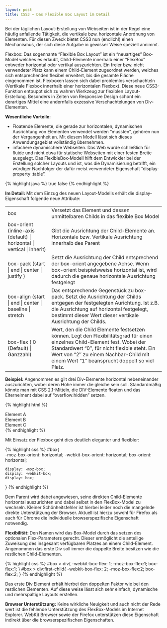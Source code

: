 ```yaml
---
layout: post
title: CSS3 – Das Flexible Box Layout im Detail
---
```





Bei der täglichen Layout-Erstellung von Webseiten ist in der Regel eine häufig anfallende Tätigkeit, die vertikale bzw. horizontale Anordnung von Elementen.
Für diesen Zweck bietet CSS3 nun (endlich!) einen Mechanismus, der sich diese Aufgabe in gewisser Weise speziell annimmt.

Flexbox:
Das sogennante “Flexible Box Layout” ist ein “neuartiges” Box-Model welches es erlaubt, Child-Elemente innerhalb einer “FlexBox” entweder horizontal oder vertikal auszurichten.
Ein freier bzw. nicht verwendeter Platz kann einem Child-Element zugeordnet werden, welches sich entsprechenden flexibel erweitert, bis die gesamte Fläche eingenommen ist.
Flexboxen lassen sich dabei problemlos verschachteln (Vertikale Flexbox innerhalb einer horizontalen Flexbox).
Diese neue CSS3-Funktion entpuppt sich zu wahren Werkzeug zur flexiblen Layout-Erstellung. Besonders in Zeiten von Responsive Design schont ein derartiges Mittel eine andernfalls exzessive Verschachtelungen von Div-Elementen.

<strong>Wesentliche Vorteile:</strong>

* Floatende Elemente, die gerade zur horizontalen, dynamischen Ausrichtung von Elementen verwendet werden “mussten”, gehören nun der Vergangenheit an. Mit diesem Modell lässt sich dieses Anwendungsgebiet vollständig übernehmen.
* infachere dynamischere Webseiten. Das Web wurde schließlich für fluide und nicht etwa für statische Webseiten mit einer festen Breite ausgelegt. Das FlexibleBox-Modell hilft dem Entwickler bei der Erstellung solcher Layouts und ist, was die Dynamisierung betrifft, ein würdiger Nachfolger der dafür meist verwendeter Eigenschaft “display-property :table”.

{% highlight java %}
true
false
{% endhighlight %}

<strong>Im Detail:</strong>
Mit dem Einzug des neuen Layout-Modells erhält die display-Eigenschaft folgende neue Attribute:

<table>
<tr>
<td>
box
</td><td>Versetzt das Element und dessen unmittelbaren Childs in das flexible Box Model</td>
</tr>
<tr>
<td>
box-orient (inline-axis (default) | horizontal | vertical | inherit)</td>
<td>Gibt die Ausrichtung der Child-Elemente an. Horizontale bzw. Vertikale Ausrichtung innerhalb des Parent</td>
</tr>
<tr>
<td>
box-pack (start | end | center | justify )</td>
<td>Setzt die Ausrichtung der Child entsprechend der box-orient angegebene Achse.
Wenn box-orient beispielsweise horizontal ist, wird dadurch die genaue horizontale Ausrichtung festgelegt</td>
</tr>
<tr>
<td>
box-align (start | end | center | baseline | stretch</td>
<td>Das entsprechende Gegenstück zu box-pack. Setzt die Ausrichtung der Childs entgegen der festgelegten Aurichtung.
Ist z.B. die Ausrichtung auf horizontal festgelegt, bestimmt dieser Wert dieser vertikale Ausrichtung der Childs.</td>
</tr>
<tr>
<td>
box-flex ( 0 (Default) | Ganzzahl)</td>
<td>Wert, den die Child Elemente festsetzen können.
Legt den Flexibilitätsgrad für einen einzelnes Child-Element fest.
Wobei der Standardwert “0″, für nicht flexible steht. Ein Wert von “2″ zu einem Nachbar-Child mit einem Wert “1″ beansprucht doppelt so viel Platz.</td>
</tr>
</table>


<strong>Beispiel:</strong>
Angenommen es gilt drei Div-Elemente horizontal nebeneinander auszurichten, wobei deren Höhe immer die gleiche sein soll.
Standardmäßig könnte man mit CSS 2.1-Mitteln, die DIV-Elemente floaten und das Elternelment dabei auf “overflow:hidden” setzen.

{% highlight html %}
<div id="box">
       <div>Element A</div>
       <div>Element B</div>
       <div>Element C</div>
  </div>
{% endhighlight %}

Mit Einsatz der Flexbox geht dies deutlich eleganter und flexibler:

{% highlight css %}
#box{  
    -moz-box-orient: horizontal;
    -webkit-box-orient: horizontal;
    box-orient: horizontal;
 
    display: -moz-box;
    display: -webkit-box;
    display: box;
}
{% endhighlight %}

Dem Parent wird dabei angewiesen, seine direkten Child-Elemente horizontal auszurichten und dabei selbst in den FlexBox-Model zu wechseln.
Kleiner Schönheitsfehler ist hierbei leider noch die mangelnde direkte Unterstützung der Browser.
Aktuell ist hierzu sowohl für Firefox als auch für Chrome die individuelle browserspezifische Eigenschaft notwendig.

<strong>Flexibilität:   </strong>
Den Namen wird das Box-Model durch das setzen des optionalen Flex-Parameters gerecht.
Dieser ermöglicht die anteilige Zuweisung des insgesamt verfügbaren Platzes an einem Child-Element.
Angenommen das erste Div soll immer die doppelte Breite besitzen wie die restlichen Child-Elementen.

{% highlight css %}
#box > div{
     -webkit-box-flex: 1;
  -moz-box-flex:1;
  box-flex:1;
}
#box > div:first-child{
  -webkit-box-flex: 2;
  -moz-box-flex:2;
  box-flex:2;
}
{% endhighlight %}

Das erste Div Element erhält hierbei den doppelten Faktor wie bei den restlichen Elementen. Auf diese weise lässt sich sehr einfach, dynamische und mehrspaltige Layouts erstellen.

<strong>Browser Unterstützung:</strong>
Keine wirkliche Neuigkeit und auch nicht der Rede wert ist die fehlende Unterstützung des FlexBox-Models im Internet Explorer.
WebKit Browser sowie der Firefox unterstützen diese Eigenschaft indirekt über die browserspezifischen Eigenschaften.